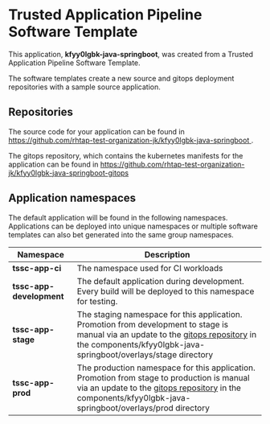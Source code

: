 # Trusted Application Pipeline Software Template

This application, **kfyy0lgbk-java-springboot**, was created from a Trusted Application Pipeline Software Template.

The software templates create a new source and gitops deployment repositories with a sample source application. 

## Repositories

The source code for your application can be found in [https://github.com/rhtap-test-organization-jk/kfyy0lgbk-java-springboot ](https://github.com/rhtap-test-organization-jk/kfyy0lgbk-java-springboot ).
 
The gitops repository, which contains the kubernetes manifests for the application can be found in 
[https://github.com/rhtap-test-organization-jk/kfyy0lgbk-java-springboot-gitops ](https://github.com/rhtap-test-organization-jk/kfyy0lgbk-java-springboot-gitops ) 

## Application namespaces 

The default application will be found in the following namespaces. Applications can be deployed into unique namespaces or multiple software templates can also bet generated into the same group namespaces.  

|  Namespace   |  Description   |  
| -------- | -------- |
| **tssc-app-ci** | The namespace used for CI workloads |
| **tssc-app-development** | The default application during development. Every build will be deployed to this namespace for testing. |
| **tssc-app-stage** | The staging namespace for this application. Promotion from development to stage is manual via an update to the [gitops repository](https://github.com/rhtap-test-organization-jk/kfyy0lgbk-java-springboot-gitops ) in the components/kfyy0lgbk-java-springboot/overlays/stage directory |
| **tssc-app-prod** | The production namespace for this application. Promotion from stage to production is manual via an update to the [gitops repository](https://github.com/rhtap-test-organization-jk/kfyy0lgbk-java-springboot-gitops ) in the components/kfyy0lgbk-java-springboot/overlays/prod directory |